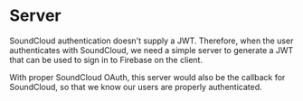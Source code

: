 # Server

SoundCloud authentication doesn't supply a JWT. Therefore, when the user authenticates with SoundCloud, we need a simple server
to generate a JWT that can be used to sign in to Firebase on the client.

With proper SoundCloud OAuth, this server would also be the callback for SoundCloud, so that we know our users are properly authenticated.
